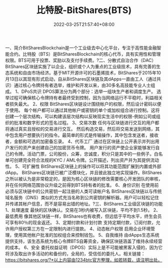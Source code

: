 ﻿---
weight: 
title: "比特股-BitShares(BTS)"
description: "BitSharesBlockchain是一个工业级去中心化平台，专注于高性能金融智能合约"
date: 2022-03-25T21:57:40+08:00
lastmod: 2022-03-25T16:45:40+08:00
draft: false
authors: ["Metabd"]
featuredImage: "bitegu-bitsharesbts.webp"
link: ""
tags: ["数字代币","比特股-BitShares(BTS)"]
categories: ["navigation"]
navigation: ["数字代币"]
lightgallery: true
toc: true
pinned: false
recommend: false
recommend1: false
---
一、简介BitSharesBlockchain是一个工业级去中心化平台，专注于高性能金融智能合约。比特股（BTS）是BitSharesBlockchain的核心代币，具有实用性和管理权限。BTS可用于投票、奖励以及支付手续费。?二、分散式自治合作（DAC）BitShares区块链实施了以企业，组织或个人为重点的工业级技术，具有完善的生态系统和自由市场经济。基于MIT开源许可的石墨烯技术，BitShares于2015年10月13日以其现有形式启动，自从BitShares区块链及其dApps一直由工人（通过共识）通过核心令牌持有者选举，维护和开发以来，由30多名高技能专业人士组成。
1、DPoS共识
DPOS算法分为两个部分：选举一组块生产者和调度生产。
选举过程可确保核心令牌持有者最终受到控制，因为当网络运行不平稳时，利益相关者损失最大。
2、权限
BitShares区块链设计围绕帐户的权限，然后设计密码以便于使用。
每个帐户都可以通过其他帐户或密钥的单个或加权组合进行控制。这将创建一个层次结构，可以构建该层次结构以反映现实生活中的权限-例如公司或组织的批准和数字形式的签名过程。
3、交易次数
任何与区块链进行交互的用户都将通过真实且授权的交易进行交互。
然后构造交易，然后将交易发送到网络，其中包含用户想要执行的指令。最简单的形式是传输操作，其中包含发送者，接收者，金额和可选的加密备忘录。
4、代币工厂
通过在区块链上公开表示并列出用户发行的资产来创建自己的加密货币令牌。
用户发行的资产使企业家能够发行自己的令牌。活动门票，公司股份，众筹，忠诚度，积分只是其中的一些例子。白名单可创建完全符合法规的KYC / AML令牌。公开描述，列出资产并为其提供流动性。
5、可扩展性
BitShares区块链上的操作可以将其功能范围扩展到内置或外部dApp。
BitShares区块链已被广泛模块化，并且彼此独立地实现操作。BitShares之所以被认为是非常稳定的，是因为核心区块链的修改需要核心开发团队的审核，并在任何网络范围协议升级之前得到BTS持有者的批准。
6、身份识别
在使用前必须与区块链中的公共密钥一起注册的人类可读帐户名
BitShares区块链以与传统域名服务（DNS）类似的方式充当名称到公共密钥的解析器。用户可以轻松记住并传递其帐户信息，而不是容易出错的地址。?三、BitShares工业级区块链的功能1、处理速度
最快的区块确认。交易在3秒内被写入区块链，平均不到1.5秒。
2、最低费用
像其他区块链一样，BitShares也有收费，但远低于平均水平，终生会员可享有80％的现金返还。
3、定期付款和计划付款
支持定期付款，订阅付款，允许用户授权第三方在一定限制内进行提款。
4、动态帐户权限
启用企业环境管理，使用其他帐户批准的加权组合来控制钱包。
5、自我维持
由dApps生态系统提供支持，该生态系统为核心令牌BTS自筹资金，确保区块链涵盖了维持永续经营的成本。
6、安全
委托权益证明（DPOS）实际上是不可能被黑客入侵的，因为它将涉及取出许多活动的和备份的，全局的，受信任的委托人。相关链接：https://bitshares.org/?*以上内容由1234btc官方整理，如若转载，请注明出处。
